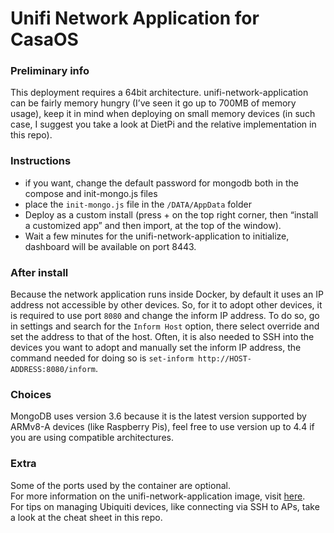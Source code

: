 # Unifi Network Application for CasaOS

### Preliminary info

This deployment requires a 64bit architecture.
unifi-network-application can be fairly memory hungry (I’ve seen it go up to 700MB of memory usage), keep it in mind when deploying on small memory devices (in such case, I suggest you take a look at DietPi and the relative implementation in this repo).

### Instructions

- if you want, change the default password for mongodb both in the compose and init-mongo.js files
- place the `init-mongo.js` file in the `/DATA/AppData` folder
- Deploy as a custom install (press + on the top right corner, then “install a customized app” and then import, at the top of the window).
- Wait a few minutes for the unifi-network-application to initialize, dashboard will be available on port 8443.

### After install

Because the network application runs inside Docker, by default it uses an IP address not accessible by other devices.
So, for it to adopt other devices, it is required to use port `8080` and change the inform IP address. To do so, go in settings and search for the `Inform Host` option, there select override and set the address to that of the host.
Often, it is also needed to SSH into the devices you want to adopt and manually set the inform IP address, the command needed for doing so is `set-inform http://HOST-ADDRESS:8080/inform`.

### Choices

MongoDB uses version 3.6 because it is the latest version supported by ARMv8-A devices (like Raspberry Pis), feel free to use version up to 4.4 if you are using compatible architectures.

### Extra

Some of the ports used by the container are optional. \
For more information on the unifi-network-application image, visit [here](https://docs.linuxserver.io/images/docker-unifi-network-application/). \
For tips on managing Ubiquiti devices, like connecting via SSH to APs, take a look at the cheat sheet in this repo.
